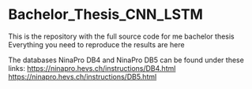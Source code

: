 # Bachelor_Thesis_CNN_LSTM

This is the repository with the full source code for me bachelor thesis
Everything you need to reproduce the results are here

The databases NinaPro DB4 and NinaPro DB5 can be found under these links:
https://ninapro.hevs.ch/instructions/DB4.html
https://ninapro.hevs.ch/instructions/DB5.html
